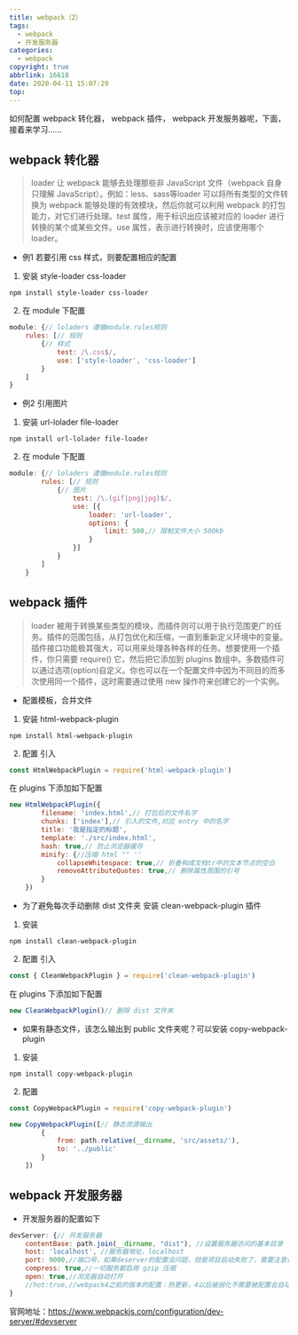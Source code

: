 ```yaml
---
title: webpack（2）
tags:
  - webpack
  - 开发服务器
categories:
  - webpack
copyright: true
abbrlink: 16618
date: 2020-04-11 15:07:29
top:
---
```

如何配置 webpack 转化器， webpack 插件， webpack 开发服务器呢，下面，接着来学习......

<!-- more -->
## webpack 转化器

> loader 让 webpack 能够去处理那些非 JavaScript 文件（webpack 自身只理解 JavaScript）。例如：less、sass等loader 可以将所有类型的文件转换为 webpack 能够处理的有效模块，然后你就可以利用 webpack 的打包能力，对它们进行处理。test 属性，用于标识出应该被对应的 loader 进行转换的某个或某些文件。use 属性，表示进行转换时，应该使用哪个 loader。

* 例1 若要引用 css 样式，则要配置相应的配置
1. 安装 style-loader css-loader
```
npm install style-loader css-loader 
```
2. 在 module 下配置
```js
module: {// loladers 遵循module.rules规则
    rules: [// 规则
        {// 样式
            test: /\.css$/,
            use: ['style-loader', 'css-loader']
        }
    ]
}
```
* 例2  引用图片
1. 安装 url-lolader file-loader
```
npm install url-lolader file-loader
```
2. 在 module 下配置
```js
module: {// loladers 遵循module.rules规则
        rules: [// 规则
            {// 图片
                test: /\.(gif|png|jpg)$/,
                use: [{
                    loader: 'url-loader',
                    options: {
                        limit: 500,// 限制文件大小 500kb
                    }
                }]
            }
        ]
    }
```


## webpack 插件

> loader 被用于转换某些类型的模块，而插件则可以用于执行范围更广的任务。插件的范围包括，从打包优化和压缩，一直到重新定义环境中的变量。插件接口功能极其强大，可以用来处理各种各样的任务。想要使用一个插件，你只需要 require() 它，然后把它添加到 plugins 数组中。多数插件可以通过选项(option)自定义。你也可以在一个配置文件中因为不同目的而多次使用同一个插件，这时需要通过使用 new 操作符来创建它的一个实例。

* 配置模板，合并文件
1. 安装 html-webpack-plugin
```
npm install html-webpack-plugin 
```
2. 配置
引入
```js
const HtmlWebpackPlugin = require('html-webpack-plugin')
```
在 plugins 下添加如下配置
```js
new HtmlWebpackPlugin({
        filename: 'index.html',// 打包后的文件名字
        chunks: ['index'],// 引入的文件,对应 entry 中的名字
        title: '我是指定的标题',
        template: './src/index.html',
        hash: true,// 防止浏览器缓存
        minify: {//压缩 html "" ''
            collapseWhitespace: true,// 折叠构成文档tr中的文本节点的空白
            removeAttributeQuotes: true,// 删除属性周围的引号
        }
    })
```
* 为了避免每次手动删除 dist 文件夹  安装 clean-webpack-plugin 插件
1. 安装
```
npm install clean-webpack-plugin
```
2. 配置
引入
```js
const { CleanWebpackPlugin } = require('clean-webpack-plugin')
```
在 plugins 下添加如下配置
```js
new CleanWebpackPlugin()// 删除 dist 文件夹
```
* 如果有静态文件，该怎么输出到 public 文件夹呢？可以安装 copy-webpack-plugin
1. 安装 
```
npm install copy-webpack-plugin
```
2. 配置
```js
const CopyWebpackPlugin = require('copy-webpack-plugin')
```
```js
new CopyWebpackPlugin([// 静态资源输出
        {
            from: path.relative(__dirname, 'src/assets/'),
            to: '../public'
        }
    ])
```

## webpack 开发服务器


* 开发服务器的配置如下
```js
devServer: {// 开发服务器
    contentBase: path.join(__dirname, "dist"), //设置服务器访问的基本目录
    host: 'localhost', //服务器地址，localhost
    port: 9000,//端口号，如果deserver的配置没问题，但是项目启动失败了，需要注意该端口号是否被占用
    compress: true,//一切服务都启用 gzip 压缩
    open: true,//浏览器自动打开
    //hot:true,//webpack4之前的版本的配置：热更新，4以后被弱化不需要被配置会自动刷新
}
```
官网地址：https://www.webpackjs.com/configuration/dev-server/#devserver